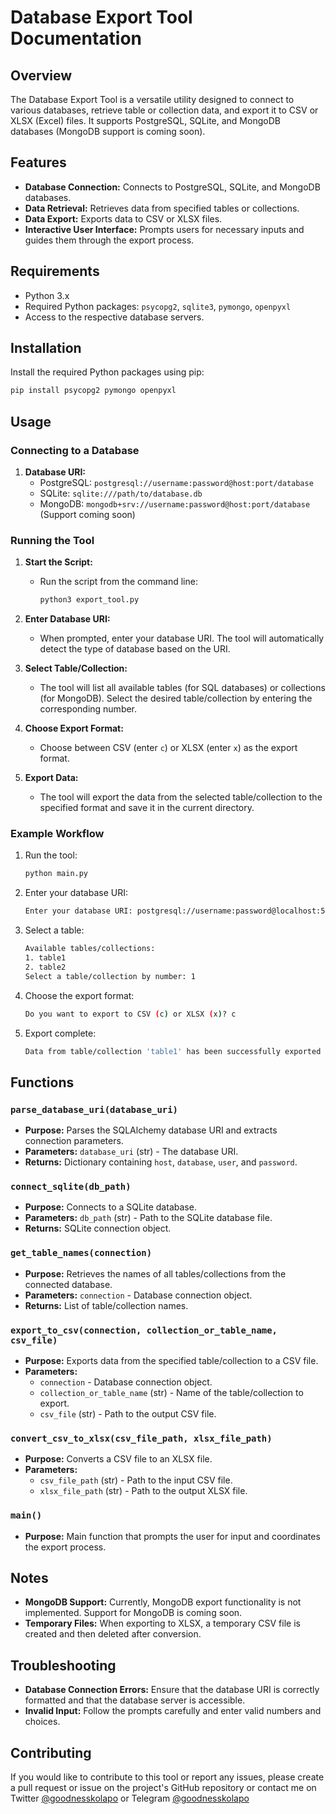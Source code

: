 # Database Export Tool Documentation

## Overview

The Database Export Tool is a versatile utility designed to connect to various databases, retrieve table or collection data, and export it to CSV or XLSX (Excel) files. It supports PostgreSQL, SQLite, and MongoDB databases (MongoDB support is coming soon).

## Features

- **Database Connection:** Connects to PostgreSQL, SQLite, and MongoDB databases.
- **Data Retrieval:** Retrieves data from specified tables or collections.
- **Data Export:** Exports data to CSV or XLSX files.
- **Interactive User Interface:** Prompts users for necessary inputs and guides them through the export process.

## Requirements

- Python 3.x
- Required Python packages: `psycopg2`, `sqlite3`, `pymongo`, `openpyxl`
- Access to the respective database servers.

## Installation

Install the required Python packages using pip:

```bash
pip install psycopg2 pymongo openpyxl
```

## Usage

### Connecting to a Database

1. **Database URI:**
   - PostgreSQL: `postgresql://username:password@host:port/database`
   - SQLite: `sqlite:///path/to/database.db`
   - MongoDB: `mongodb+srv://username:password@host:port/database` (Support coming soon)

### Running the Tool

1. **Start the Script:**
   - Run the script from the command line:

     ```bash
     python3 export_tool.py
     ```

2. **Enter Database URI:**
   - When prompted, enter your database URI. The tool will automatically detect the type of database based on the URI.

3. **Select Table/Collection:**
   - The tool will list all available tables (for SQL databases) or collections (for MongoDB). Select the desired table/collection by entering the corresponding number.

4. **Choose Export Format:**
   - Choose between CSV (enter `c`) or XLSX (enter `x`) as the export format.

5. **Export Data:**
   - The tool will export the data from the selected table/collection to the specified format and save it in the current directory.

### Example Workflow

1. Run the tool:

   ```bash
   python main.py
   ```

2. Enter your database URI:

   ```bash
   Enter your database URI: postgresql://username:password@localhost:5432/mydatabase
   ```

3. Select a table:

   ```bash
   Available tables/collections:
   1. table1
   2. table2
   Select a table/collection by number: 1
   ```

4. Choose the export format:

   ```bash
   Do you want to export to CSV (c) or XLSX (x)? c
   ```

5. Export complete:

   ```bash
   Data from table/collection 'table1' has been successfully exported to table1.csv
   ```

## Functions

### `parse_database_uri(database_uri)`

- **Purpose:** Parses the SQLAlchemy database URI and extracts connection parameters.
- **Parameters:** `database_uri` (str) - The database URI.
- **Returns:** Dictionary containing `host`, `database`, `user`, and `password`.

### `connect_sqlite(db_path)`

- **Purpose:** Connects to a SQLite database.
- **Parameters:** `db_path` (str) - Path to the SQLite database file.
- **Returns:** SQLite connection object.

### `get_table_names(connection)`

- **Purpose:** Retrieves the names of all tables/collections from the connected database.
- **Parameters:** `connection` - Database connection object.
- **Returns:** List of table/collection names.

### `export_to_csv(connection, collection_or_table_name, csv_file)`

- **Purpose:** Exports data from the specified table/collection to a CSV file.
- **Parameters:**
  - `connection` - Database connection object.
  - `collection_or_table_name` (str) - Name of the table/collection to export.
  - `csv_file` (str) - Path to the output CSV file.

### `convert_csv_to_xlsx(csv_file_path, xlsx_file_path)`

- **Purpose:** Converts a CSV file to an XLSX file.
- **Parameters:**
  - `csv_file_path` (str) - Path to the input CSV file.
  - `xlsx_file_path` (str) - Path to the output XLSX file.

### `main()`

- **Purpose:** Main function that prompts the user for input and coordinates the export process.

## Notes

- **MongoDB Support:** Currently, MongoDB export functionality is not implemented. Support for MongoDB is coming soon.
- **Temporary Files:** When exporting to XLSX, a temporary CSV file is created and then deleted after conversion.

## Troubleshooting

- **Database Connection Errors:** Ensure that the database URI is correctly formatted and that the database server is accessible.
- **Invalid Input:** Follow the prompts carefully and enter valid numbers and choices.

## Contributing

If you would like to contribute to this tool or report any issues, please create a pull request or issue on the project's GitHub repository or contact me on Twitter [@goodnesskolapo](https://twitter.com/goodnesskolapo) or Telegram [@goodnesskolapo](https://t.me/goodnesskolapo)
